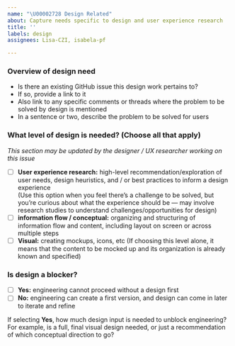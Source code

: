 ```yaml
---
name: "\U00002728 Design Related"
about: Capture needs specific to design and user experience research
title: ''
labels: design
assignees: Lisa-CZI, isabela-pf

---
```


### Overview of design need
- Is there an existing GitHub issue this design work pertains to? 
- If so, provide a link to it
- Also link to any specific comments or threads where the problem to be solved by design is mentioned
- In a sentence or two, describe the problem to be solved for users

### What level of design is needed? (Choose all that apply)
_This section may be updated by the designer / UX researcher working on this issue_

- [ ] **User experience research:**  high-level recommendation/exploration of user needs, design heuristics, and / or best practices to inform a design experience  
(Use this option when you feel there’s a challenge to be solved, but you’re curious about what the experience should be — may involve research studies to understand challenges/opportunities for design)
- [ ] **information flow / conceptual:** organizing and structuring of information flow and content, including layout on screen or across multiple steps
- [ ] **Visual:** creating mockups, icons, etc
(If choosing this level alone, it means that the content to be mocked up and its organization is already known and specified)

### Is design a blocker?
- [ ] **Yes:** engineering cannot proceed without a design first
- [ ] **No:** engineering can create a first version, and design can come in later to iterate and refine

If selecting **Yes**, how much design input is needed to unblock engineering? For example, is a full, final visual design needed, or just a recommendation of which conceptual direction to go?
